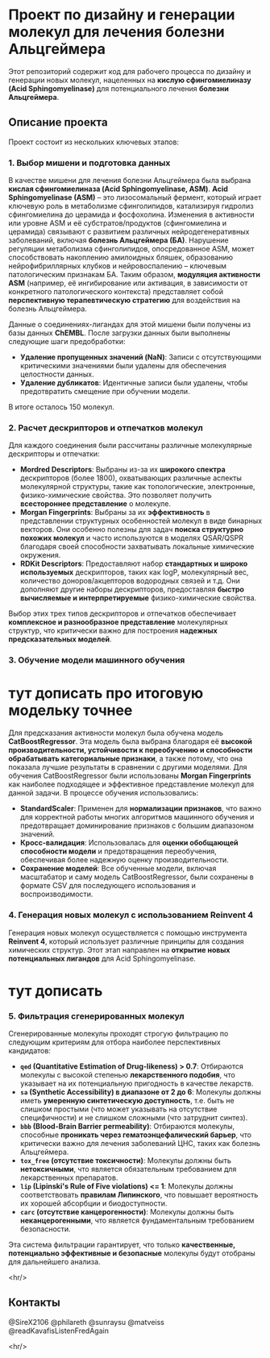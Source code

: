 
# Проект по дизайну и генерации молекул для лечения болезни Альцгеймера

Этот репозиторий содержит код для рабочего процесса по дизайну и генерации новых молекул, нацеленных на **кислую сфингомиелиназу (Acid Sphingomyelinase)** для потенциального лечения **болезни Альцгеймера**.

## Описание проекта

Проект состоит из нескольких ключевых этапов:

### 1\. Выбор мишени и подготовка данных

В качестве мишени для лечения болезни Альцгеймера была выбрана **кислая сфингомиелиназа (Acid Sphingomyelinase, ASM)**.
**Acid Sphingomyelinase (ASM)** – это лизосомальный фермент, который играет ключевую роль в метаболизме сфинголипидов, катализируя гидролиз сфингомиелина до церамида и фосфохолина. Изменения в активности или уровне ASM и её субстратов/продуктов (сфингомиелина и церамида) связывают с развитием различных нейродегенеративных заболеваний, включая **болезнь Альцгеймера (БА)**.
Нарушение регуляции метаболизма сфинголипидов, опосредованное ASM, может способствовать накоплению амилоидных бляшек, образованию нейрофибриллярных клубков и нейровоспалению – ключевым патологическим признакам БА. Таким образом, **модуляция активности ASM** (например, её ингибирование или активация, в зависимости от конкретного патологического контекста) представляет собой **перспективную терапевтическую стратегию** для воздействия на болезнь Альцгеймера.

Данные о соединениях-лигандах для этой мишени были получены из базы данных **ChEMBL**.
После загрузки данных были выполнены следующие шаги предобработки:

  * **Удаление пропущенных значений (NaN)**: Записи с отсутствующими критическими значениями были удалены для обеспечения целостности данных.
  * **Удаление дубликатов**: Идентичные записи были удалены, чтобы предотвратить смещение при обучении модели.

В итоге осталось 150 молекул.

### 2\. Расчет дескрипторов и отпечатков молекул

Для каждого соединения были рассчитаны различные молекулярные дескрипторы и отпечатки:

  * **Mordred Descriptors**: Выбраны из-за их **широкого спектра** дескрипторов (более 1800), охватывающих различные аспекты молекулярной структуры, такие как топологические, электронные, физико-химические свойства. Это позволяет получить **всестороннее представление** о молекуле.
  * **Morgan Fingerprints**: Выбраны за их **эффективность** в представлении структурных особенностей молекул в виде бинарных векторов. Они особенно полезны для задач **поиска структурно похожих молекул** и часто используются в моделях QSAR/QSPR благодаря своей способности захватывать локальные химические окружения.
  * **RDKit Descriptors**: Предоставляют набор **стандартных и широко используемых** дескрипторов, таких как logP, молекулярный вес, количество доноров/акцепторов водородных связей и т.д. Они дополняют другие наборы дескрипторов, предоставляя **быстро вычисляемые и интерпретируемые** физико-химические свойства.

Выбор этих трех типов дескрипторов и отпечатков обеспечивает **комплексное и разнообразное представление** молекулярных структур, что критически важно для построения **надежных предсказательных моделей**.

### 3\. Обучение модели машинного обучения

# тут дописать про итоговую модельку точнее

Для предсказания активности молекул была обучена модель **CatBoostRegressor**. Эта модель была выбрана благодаря её **высокой производительности, устойчивости к переобучению и способности обрабатывать категориальные признаки**, а также потому, что она показала лучшие результаты в сравнении с другими моделями. Для обучения CatBoostRegressor были использованы **Morgan Fingerprints** как наиболее подходящее и эффективное представление молекул для данной задачи.
В процессе обучения использовались:

  * **StandardScaler**: Применен для **нормализации признаков**, что важно для корректной работы многих алгоритмов машинного обучения и предотвращает доминирование признаков с большим диапазоном значений.
  * **Кросс-валидация**: Использовалась для **оценки обобщающей способности модели** и предотвращения переобучения, обеспечивая более надежную оценку производительности.
  * **Сохранение моделей**: Все обученные модели, включая масштабатор и саму модель CatBoostRegressor, были сохранены в формате CSV для последующего использования и воспроизводимости.

### 4\. Генерация новых молекул с использованием Reinvent 4

Генерация новых молекул осуществляется с помощью инструмента **Reinvent 4**, который использует различные принципы для создания химических структур. Этот этап направлен на **открытие новых потенциальных лигандов** для Acid Sphingomyelinase.

# тут дописать

### 5\. Фильтрация сгенерированных молекул

Сгенерированные молекулы проходят строгую фильтрацию по следующим критериям для отбора наиболее перспективных кандидатов:

  * **`qed` (Quantitative Estimation of Drug-likeness) \> 0.7**: Отбираются молекулы с высокой степенью **лекарственного подобия**, что указывает на их потенциальную пригодность в качестве лекарств.
  * **`sa` (Synthetic Accessibility) в диапазоне от 2 до 6**: Молекулы должны иметь **умеренную синтетическую доступность**, т.е. быть не слишком простыми (что может указывать на отсутствие специфичности) и не слишком сложными (что затруднит синтез).
  * **`bbb` (Blood-Brain Barrier permeability)**: Отбираются молекулы, способные **проникать через гематоэнцефалический барьер**, что критически важно для лечения заболеваний ЦНС, таких как болезнь Альцгеймера.
  * **`tox_free` (отсутствие токсичности)**: Молекулы должны быть **нетоксичными**, что является обязательным требованием для лекарственных препаратов.
  * **`lip` (Lipinski's Rule of Five violations) \<= 1**: Молекулы должны соответствовать **правилам Липинского**, что повышает вероятность их хорошей абсорбции и биодоступности.
  * **`carc` (отсутствие канцерогенности)**: Молекулы должны быть **неканцерогенными**, что является фундаментальным требованием безопасности.

Эта система фильтрации гарантирует, что только **качественные, потенциально эффективные и безопасные** молекулы будут отобраны для дальнейшего анализа.

\<hr/\>

## Контакты

@SireX2106
@philareth
@sunraysu
@matveiss
@readKavafisListenFredAgain

\<hr/\>
